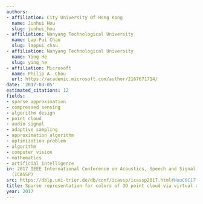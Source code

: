 ```yaml
---
authors:
- affiliation: City University Of Hong Kong
  name: Junhui Hou
  slug: junhui_hou
- affiliation: Nanyang Technological University
  name: Lap-Pui Chau
  slug: lappui_chau
- affiliation: Nanyang Technological University
  name: Ying He
  slug: ying_he
- affiliation: Microsoft
  name: Philip A. Chou
  url: https://academic.microsoft.com/author/2167671714/
date: '2017-03-05'
estimated_citations: 12
fields:
- sparse approximation
- compressed sensing
- algorithm design
- point cloud
- audio signal
- adaptive sampling
- approximation algorithm
- optimization problem
- algorithm
- computer vision
- mathematics
- artificial intelligence
in: 2017 IEEE International Conference on Acoustics, Speech and Signal Processing
  (ICASSP)
src: https://dblp.uni-trier.de/db/conf/icassp/icassp2017.html#HouC0C17
title: Sparse representation for colors of 3D point cloud via virtual adaptive sampling
year: 2017
---
```

